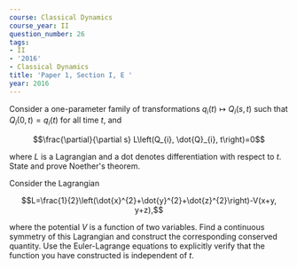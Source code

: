 ```yaml
---
course: Classical Dynamics
course_year: II
question_number: 26
tags:
- II
- '2016'
- Classical Dynamics
title: 'Paper 1, Section I, E '
year: 2016
---
```




Consider a one-parameter family of transformations $q_{i}(t) \mapsto Q_{i}(s, t)$ such that $Q_{i}(0, t)=q_{i}(t)$ for all time $t$, and

$$\frac{\partial}{\partial s} L\left(Q_{i}, \dot{Q}_{i}, t\right)=0$$

where $L$ is a Lagrangian and a dot denotes differentiation with respect to $t$. State and prove Noether's theorem.

Consider the Lagrangian

$$L=\frac{1}{2}\left(\dot{x}^{2}+\dot{y}^{2}+\dot{z}^{2}\right)-V(x+y, y+z),$$

where the potential $V$ is a function of two variables. Find a continuous symmetry of this Lagrangian and construct the corresponding conserved quantity. Use the Euler-Lagrange equations to explicitly verify that the function you have constructed is independent of $t$.